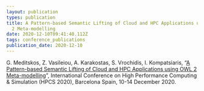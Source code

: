 ```yaml
---
layout: publication
types: publication
title: A Pattern-based Semantic Lifting of Cloud and HPC Applications using OWL
  2 Meta-modelling
date: 2020-12-10T09:41:40.112Z
tags: conference_publications
publication_date: 2020-12-10
---
```

G. Meditskos, Z. Vasileiou, A. Karakostas, S. Vrochidis, I. Kompatsiaris, “[A Pattern-based Semantic Lifting of Cloud and HPC Applications using OWL 2 Meta-modelling](https://www.researchgate.net/publication/344680136_A_Pattern-based_Semantic_Lifting_of_Cloud_and_HPC_Applications_using_OWL_2_Meta-modelling)”, International Conference on High Performance Computing & Simulation (HPCS 2020), Barcelona Spain, 10-14 December 2020.